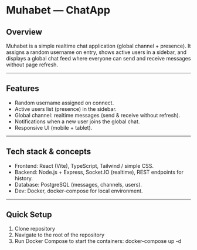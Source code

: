 # Muhabet — ChatApp

## Overview
Muhabet is a simple realtime chat application (global channel + presence).
It assigns a random username on entry, shows active users in a sidebar, 
and displays a global chat feed where everyone can send and receive messages without page refresh.

---

## Features
- Random username assigned on connect.
- Active users list (presence) in the sidebar.
- Global channel: realtime messages (send & receive without refresh).
- Notifications when a new user joins the global chat.
- Responsive UI (mobile + tablet).


---

## Tech stack & concepts
- Frontend: React (Vite), TypeScript, Tailwind / simple CSS.
- Backend: Node.js + Express, Socket.IO (realtime), REST endpoints for history.
- Database: PostgreSQL (messages, channels, users).
- Dev: Docker, docker-compose for local environment.


---

## Quick Setup 
1. Clone repository  
2. Navigate to the root of the repository
3. Run Docker Compose to start the containers: docker-compose up -d
